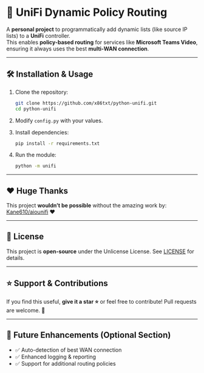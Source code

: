 # 🚀 UniFi Dynamic Policy Routing

A **personal project** to programmatically add dynamic lists (like source IP lists) to a **UniFi** controller.  
This enables **policy-based routing** for services like **Microsoft Teams Video**, ensuring it always uses the best **multi-WAN connection**.

---

## 🛠️ Installation & Usage

1. Clone the repository:

   ```sh
   git clone https://github.com/x86txt/python-unifi.git
   cd python-unifi
   ```

2. Modify `config.py` with your values.

3. Install dependencies:

   ```sh
   pip install -r requirements.txt
   ```

4. Run the module:
   ```sh
   python -m unifi
   ```

---

## ❤️ Huge Thanks

This project **wouldn’t be possible** without the amazing work by:  
[Kane610/aiounifi](https://github.com/Kane610/aiounifi) ❤️

---

## 📝 License

This project is **open-source** under the Unlicense License. See [LICENSE](LICENSE) for details.

---

## ⭐ Support & Contributions

If you find this useful, **give it a star ⭐** or feel free to contribute! Pull requests are welcome. 🚀

---

## 🔧 Future Enhancements (Optional Section)

- ✅ Auto-detection of best WAN connection
- ✅ Enhanced logging & reporting
- ✅ Support for additional routing policies
